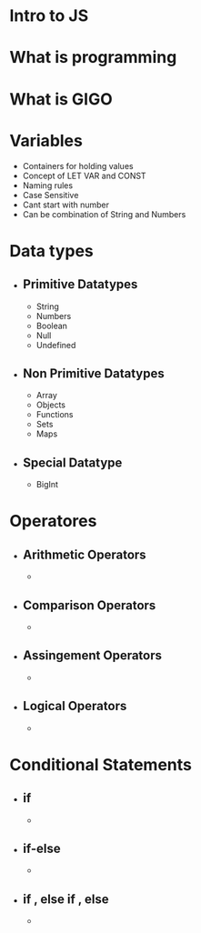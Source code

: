 # Intro to JS
# What is programming 
# What is GIGO

# Variables
* Containers for holding values
* Concept of LET VAR and CONST
* Naming rules 
* Case Sensitive 
* Cant start with number
* Can be combination of String and Numbers
 
# Data types
* Primitive Datatypes 
    -
    - String
    - Numbers
    - Boolean
    - Null
    - Undefined
* Non Primitive Datatypes
    -
    - Array
    - Objects
    - Functions
    - Sets
    - Maps
* Special Datatype
    -
    - BigInt

# Operatores
* Arithmetic Operators
    - 
    -
* Comparison Operators
    - 
    -
* Assingement Operators
    - 
    -
* Logical Operators
    - 
    -

# Conditional Statements
* if 
    -
    -
* if-else
    -
    -
* if , else if , else
    -
    -